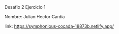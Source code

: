 Desafio 2 
Ejercicio 1

Nombre: Julian Hector Cardia

link: https://symphonious-cocada-18873b.netlify.app/



